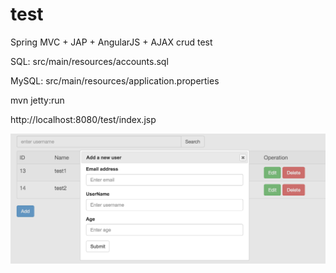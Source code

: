 # test
Spring MVC + JAP + AngularJS + AJAX crud test

SQL: src/main/resources/accounts.sql

MySQL: src/main/resources/application.properties

mvn jetty:run

http://localhost:8080/test/index.jsp


![Alt text](./crudtest.png "Optional title")

